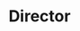 ---
layout: post
weight: 200
name: Athanasios Kritharis
status: founder
title: Director
img: /assets/images/members/thanos.jpg
email: mail@mail.com
biography: >
  Ipsum is simply dummy text of the printing and typesetting industry. Lorem Ipsum has been the industry's standard dummy text ever since the 1500s, when an unknown printer took a galley of type and scrambled it to make a type specimen book. It has survived not only five centuries, but also the leap into electronic typesetting, remaining essentially unchanged. It was popularised in the 1960s with the release of Letraset sheets containing Lorem Ipsum passages, and more recently with desktop publishing software like Aldus PageMaker including versions of Lorem Ipsum
linkedin: https://www.linkedin.com/in/c-siang-lim-98535048
---